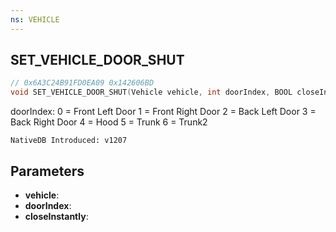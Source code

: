 ```yaml
---
ns: VEHICLE
---
```

## SET_VEHICLE_DOOR_SHUT

```c
// 0x6A3C24B91FD0EA09 0x142606BD
void SET_VEHICLE_DOOR_SHUT(Vehicle vehicle, int doorIndex, BOOL closeInstantly);
```

doorIndex:
0 = Front Left Door
1 = Front Right Door
2 = Back Left Door
3 = Back Right Door
4 = Hood
5 = Trunk
6 = Trunk2

```
NativeDB Introduced: v1207
```

## Parameters
* **vehicle**:
* **doorIndex**:
* **closeInstantly**:
